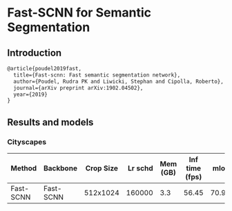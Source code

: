 # Fast-SCNN for Semantic Segmentation

## Introduction

<!-- [ALGORITHM] -->

```latex
@article{poudel2019fast,
  title={Fast-scnn: Fast semantic segmentation network},
  author={Poudel, Rudra PK and Liwicki, Stephan and Cipolla, Roberto},
  journal={arXiv preprint arXiv:1902.04502},
  year={2019}
}
```

## Results and models

### Cityscapes

| Method    | Backbone  | Crop Size | Lr schd | Mem (GB) | Inf time (fps) |  mIoU | mIoU(ms+flip) | config                                                                                  | download                                                                                                                                                                                                                                                       |
| --------- | --------- | --------- | ------: | -------- | -------------- | ----: | ------------- | --------------------------------------------------------------------------------------- | -------------------------------------------------------------------------------------------------------------------------------------------------------------------------------------------------------------------------------------------------------------- |
| Fast-SCNN | Fast-SCNN | 512x1024  | 160000 | 3.3 | 56.45 | 70.96 | 72.65 | [config](https://github.com/open-mmlab/mmsegmentation/blob/master/configs/fast_scnn.py) | [model](https://download.openmmlab.com/mmsegmentation/v0.5/fast_scnn/fast_scnn_8x4_160k_lr0.12_cityscapes-0cec9937.pth) &#124; [log](https://download.openmmlab.com/mmsegmentation/v0.5/fast_scnn/fast_scnn_8x4_160k_lr0.12_cityscapes-20210630_164853.log.json) |
